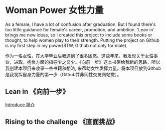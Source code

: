 # Woman Power 女性力量

As a female, I have a lot of confusion after graduation. But I found there's too little guidance for female's career, promotion, and ambition. 'Lean in' brings me new ideas, so I created this project to include some books or thought, to help women play to their strength.
Putting the project on Github is my first step in my power(BTW, Github not only for male).

作为一名女性，在大学毕业后我遇到了很多困惑。这些年来，我发现关于女性事业，进取，抱负方面的指导少之又少。《向前一步》这本书带给我新的思路，所以我创建本项目来收录一些书籍和想法, 来帮助女性发挥力量。将本项目放到Github是我发挥自身力量的第一步（Github并非同性交友网站撒）。

## Lean in 《向前一步》
[Introduce 简介](https://github.com/liuyuanyuan/female-force/blob/master/LeanIn/LeanIn_intro)


## Rising to the challenge 《直面挑战》

